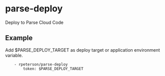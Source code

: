 parse-deploy
===========================

Deploy to Parse Cloud Code


Example
--------

Add $PARSE_DEPLOY_TARGET as deploy target or application environment variable.

```
    - rpeterson/parse-deploy
        token: $PARSE_DEPLOY_TARGET
```